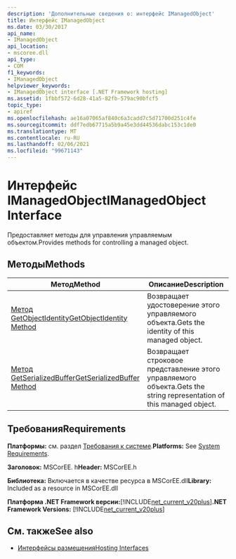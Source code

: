 ```yaml
---
description: 'Дополнительные сведения о: интерфейс IManagedObject'
title: Интерфейс IManagedObject
ms.date: 03/30/2017
api_name:
- IManagedObject
api_location:
- mscoree.dll
api_type:
- COM
f1_keywords:
- IManagedObject
helpviewer_keywords:
- IManagedObject interface [.NET Framework hosting]
ms.assetid: 1fbbf572-6d28-41a5-82fb-579ac90bfcf5
topic_type:
- apiref
ms.openlocfilehash: ae16a07065af840c6a3cadd7c5d71700d251c4fe
ms.sourcegitcommit: ddf7edb67715a5b9a45e3dd44536dabc153c1de0
ms.translationtype: MT
ms.contentlocale: ru-RU
ms.lasthandoff: 02/06/2021
ms.locfileid: "99671143"
---
```

# <a name="imanagedobject-interface"></a><span data-ttu-id="c1293-103">Интерфейс IManagedObject</span><span class="sxs-lookup"><span data-stu-id="c1293-103">IManagedObject Interface</span></span>

<span data-ttu-id="c1293-104">Предоставляет методы для управления управляемым объектом.</span><span class="sxs-lookup"><span data-stu-id="c1293-104">Provides methods for controlling a managed object.</span></span>  
  
## <a name="methods"></a><span data-ttu-id="c1293-105">Методы</span><span class="sxs-lookup"><span data-stu-id="c1293-105">Methods</span></span>  
  
|<span data-ttu-id="c1293-106">Метод</span><span class="sxs-lookup"><span data-stu-id="c1293-106">Method</span></span>|<span data-ttu-id="c1293-107">Описание</span><span class="sxs-lookup"><span data-stu-id="c1293-107">Description</span></span>|  
|------------|-----------------|  
|[<span data-ttu-id="c1293-108">Метод GetObjectIdentity</span><span class="sxs-lookup"><span data-stu-id="c1293-108">GetObjectIdentity Method</span></span>](imanagedobject-getobjectidentity-method.md)|<span data-ttu-id="c1293-109">Возвращает удостоверение этого управляемого объекта.</span><span class="sxs-lookup"><span data-stu-id="c1293-109">Gets the identity of this managed object.</span></span>|  
|[<span data-ttu-id="c1293-110">Метод GetSerializedBuffer</span><span class="sxs-lookup"><span data-stu-id="c1293-110">GetSerializedBuffer Method</span></span>](imanagedobject-getserializedbuffer-method.md)|<span data-ttu-id="c1293-111">Возвращает строковое представление этого управляемого объекта.</span><span class="sxs-lookup"><span data-stu-id="c1293-111">Gets the string representation of this managed object.</span></span>|  
  
## <a name="requirements"></a><span data-ttu-id="c1293-112">Требования</span><span class="sxs-lookup"><span data-stu-id="c1293-112">Requirements</span></span>  

 <span data-ttu-id="c1293-113">**Платформы:** см. раздел [Требования к системе](../../get-started/system-requirements.md).</span><span class="sxs-lookup"><span data-stu-id="c1293-113">**Platforms:** See [System Requirements](../../get-started/system-requirements.md).</span></span>  
  
 <span data-ttu-id="c1293-114">**Заголовок:** MSCorEE. h</span><span class="sxs-lookup"><span data-stu-id="c1293-114">**Header:** MSCorEE.h</span></span>  
  
 <span data-ttu-id="c1293-115">**Библиотека:** Включается в качестве ресурса в MSCorEE.dll</span><span class="sxs-lookup"><span data-stu-id="c1293-115">**Library:** Included as a resource in MSCorEE.dll</span></span>  
  
 <span data-ttu-id="c1293-116">**Платформа .NET Framework версии:**[!INCLUDE[net_current_v20plus](../../../../includes/net-current-v20plus-md.md)]</span><span class="sxs-lookup"><span data-stu-id="c1293-116">**.NET Framework Versions:** [!INCLUDE[net_current_v20plus](../../../../includes/net-current-v20plus-md.md)]</span></span>  
  
## <a name="see-also"></a><span data-ttu-id="c1293-117">См. также</span><span class="sxs-lookup"><span data-stu-id="c1293-117">See also</span></span>

- [<span data-ttu-id="c1293-118">Интерфейсы размещения</span><span class="sxs-lookup"><span data-stu-id="c1293-118">Hosting Interfaces</span></span>](hosting-interfaces.md)
